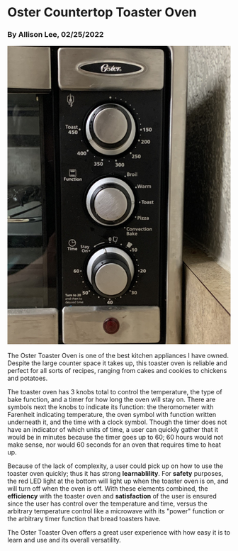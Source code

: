 # Oster Countertop Toaster Oven
### By Allison Lee, 02/25/2022

![Image of Oster Toaster Oven Functions](/j01/IMG_4029.jpg)

The Oster Toaster Oven is one of the best kitchen appliances I have owned. Despite the large counter space it takes up, this toaster oven is reliable and perfect for all sorts of recipes, ranging from cakes and cookies to chickens and potatoes. 

The toaster oven has 3 knobs total to control the temperature, the type of bake function, and a timer for how long the oven will stay on. There are symbols next the knobs to indicate its function: the theromometer with Farenheit indicating temperature, the oven symbol with function written underneath it, and the time with a clock symbol. Though the timer does not have an indicator of which units of time, a user can quickly gather that it would be in minutes because the timer goes up to 60; 60 hours would not make sense, nor would 60 seconds for an oven that requires time to heat up. 

Because of the lack of complexity, a user could pick up on how to use the toaster oven quickly; thus it has strong **learnablility**. For **safety** purposes, the red LED light at the bottom will light up when the toaster oven is on, and will turn off when the oven is off. With these elements combined, the **efficiency** with the toaster oven and **satisfaction** of the user is ensured since the user has control over the temperature and time, versus the arbitrary temperature control like a microwave with its "power" function or the arbitrary timer function that bread toasters have. 

The Oster Toaster Oven offers a great user experience with how easy it is to learn and use and its overall versatility. 
 
